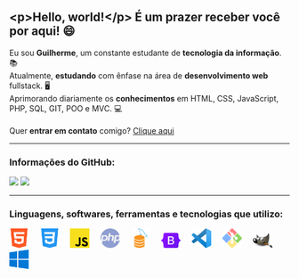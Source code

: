 ## &lt;p&gt;Hello, world!&lt;/p&gt; É um prazer receber você por aqui! 😄

Eu sou **Guilherme**, um constante estudante de **tecnologia da informação**. 📚<br>
Atualmente, **estudando** com ênfase na área de **desenvolvimento web** fullstack. 🖥<br>
Aprimorando diariamente os **conhecimentos** em HTML, CSS, JavaScript, PHP, SQL, GIT, POO e MVC. 💻<br><br>
Quer **entrar em contato** comigo? [Clique aqui](https://guilhermecastelo.github.io/)

<hr>

### Informações do GitHub:
<div>
  <img height="162em" src="https://github-readme-stats.vercel.app/api/top-langs/?username=GuilhermeCastelo&layout=compact&theme=react&locale=pt-br&border_radius=5&hide_border=true">

<img height="162em" src="https://github-readme-stats.vercel.app/api?username=GuilhermeCastelo&layout=compact&theme=react&locale=pt-br&border_radius=8&hide_border=true">
</div>

<hr>

### Linguagens, softwares, ferramentas e tecnologias que utilizo:
<div>
  <img src="icons/html.png" width="35" heigth="35" title="HTML5">&nbsp;&nbsp;&nbsp;&nbsp;
  <img src="icons/css.png" width="35" heigth="35" title="CSS3">&nbsp;&nbsp;&nbsp;&nbsp;
  <img src="icons/js.png" width="35" heigth="35" title="JavaScript">&nbsp;&nbsp;&nbsp;&nbsp;
  <img src="icons/php.png" width="35" heigth="35" title="PHP">&nbsp;&nbsp;&nbsp;&nbsp;
  <img src="icons/mysql.png" width="35" heigth="35" title="MySQL">&nbsp;&nbsp;&nbsp;&nbsp;
  <img src="icons/bootstrap.png" width="35" heigth="35" title="Bootstrap">&nbsp;&nbsp;&nbsp;&nbsp;
  <img src="icons/vscode.png" width="35" heigth="35" title="Visual Studio Code">&nbsp;&nbsp;&nbsp;&nbsp;
  <img src="icons/git.png" width="35" heigth="35" title="GIT">&nbsp;&nbsp;&nbsp;&nbsp;
  <img src="icons/gimp.png" width="35" heigth="35" title="GIMP">&nbsp;&nbsp;&nbsp;&nbsp;
  <img src="icons/windows.png" width="35" heigth="35" title="Windows">&nbsp;&nbsp;&nbsp;&nbsp;
</div>
